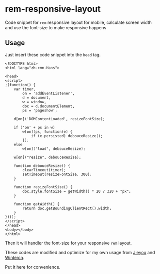 rem-responsive-layout
=====================

Code snippet for `rem` responsive layout for mobile, calculate screen width and use the font-size to make responsive happens

## Usage

Just insert these code snippet into the `head` tag.

    <!DOCTYPE html>
    <html lang="zh-cmn-Hans">

    <head>        
    <script>
    ;(function() {
        var timer,
            on = 'addEventListener',
            d = document,
            w = window,
            doc = d.documentElement,
            ps = 'pageshow';

        d[on]('DOMContentLoaded', resizeFontSize);

        if ('on' + ps in w)
            w[on](ps, function(e) {
                if (e.persisted) debouceResize();
            });
        else
            w[on]("load", debouceResize);

        w[on]("resize", debouceResize);

        function debouceResize() {
            clearTimeout(timer);
            setTimeout(resizeFontSize, 300);
        }

        function resizeFontSize() {
            doc.style.fontSize = getWidth() * 20 / 320 + "px";
        }

        function getWidth() {
            return doc.getBoundingClientRect().width;
        }
    })();
    </script>
    </head>
    <body></body>
    </html>

Then it will handler the font-size for your responsive `rem` layout.

These codes are modified and optimize for my own usage from [Jieyou](https://github.com/jieyou/rem_layout) and [Wintercn](https://github.com/amfe/lib.flexible).

Put it here for convenience.